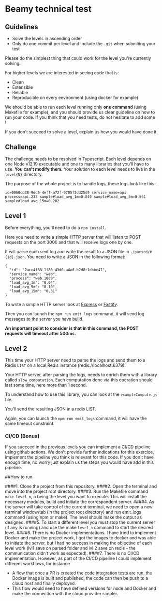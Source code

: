 # Beamy technical test

## Guidelines

- Solve the levels in ascending order
- Only do one commit per level and include the `.git` when submiting your test

Please do the simplest thing that could work for the level you're currently solving.

For higher levels we are interested in seeing code that is:

- Clean
- Extensible
- Reliable
- Reproducible on every environment (using docker for example)

We should be able to run each level running only **one command** (using Makefile for example), and you should provide us clear guideline on how to run your code.
If you think that you need tests, do not hesitate to add some !

If you don't succeed to solve a level, explain us how you would have done it

## Challenge

The challenge needs to be resolved in Typescript.
Each level depends on one Node v12.19 executable and one to many libraries that you'll have to use.
**You can't modify them.**
Your solution to each level needs to live in the `level{N}` directory.

The purpose of the whole project is to handle logs, these logs look like this:

```
id=0060cd38-9dd5-4eff-a72f-9705f3dd25d9 service_name=api process=api.233 sample#load_avg_1m=0.849 sample#load_avg_5m=0.561 sample#load_avg_15m=0.202
```

## Level 1

Before everything, you'll need to do a `npm install`.

Here you need to write a simple HTTP server that will listen to POST requests on the port 3000 and that will receive logs one by one.

It will parse each sent log and write the result to a JSON file in `./parsed/#{id}.json`. You need to write a JSON in the following format:

```
{
  "id": "2acc4f33-1f80-43d0-a4a6-b2d8c1dbbe47",
  "service_name": "web",
  "process": "web.1089",
  "load_avg_1m": "0.04",
  "load_avg_5m": "0.10",
  "load_avg_15m": "0.31"
}
```

To write a simple HTTP server look at [Express](https://expressjs.com/) or [Fastify](https://www.fastify.io/).

Then you can launch the `npm run emit_logs` command, it will send log messages to the server you have build.

**An important point to consider is that in this command, the POST requests will timeout after 500ms.**

## Level 2

This time your HTTP server need to parse the logs and send them to a Redis `LIST` on a local Redis instance (redis://localhost:6379).

Your HTTP server, after parsing the logs, needs to enrich them with a library called `slow_computation`. Each computation done via this operation should last some time, here more than 1 second.

To understand how to use this library, you can look at the `exampleCompute.js` file.

You’ll send the resulting JSON in a redis LIST.

Again, you can launch the `npm run emit_logs` command, it will have the same timeout constraint.

### CI/CD (Bonus)

If you succeed in the previous levels you can implement a CI/CD pipeline using github actions.
We don't provide further indications for this exercice, implement the pipeline you think is relevant for this code.
If you don't have enough time, no worry just explain us the steps you would have add in this pipeline.


##How to run

####1. Clone the project from this repository.
####2. Open the terminal and move into the project root directory.
####3. Run the Makefile command `make level_n`, n being the level you want to execute. This will install the necessary modules, build and initiate the correspondent server.
####4. As the server will take control of the current terminal, we need to open a new terminal window/tab (in the project root directory) and run emit_logs command (using npm or make). The level should make the output as designed.
####5. To start a different level you must stop the current server (if any is running) and use the make `level_n` command to start the desired level.
####6. There is no Docker implementations. I have tried to implement Docker and make the project work, I got the images to docker and was able to initiate the server, but I had no success in making the objective of each level work (lvl1 save on parsed folder and lvl 2 save on redis - the communication didn't work as expected).
####7. There is no CI/CD implementation. However, as part of the CI/CD pipeline I could implement different workflows, for instance
 - A flow that once a PR is created the code integration tests are run, the Docker image is built and published, the code can then be push to a cloud host and finally deployed.
 - This flow would need to have defined versions for node and Docker and make the connection with the cloud provider simpler.
